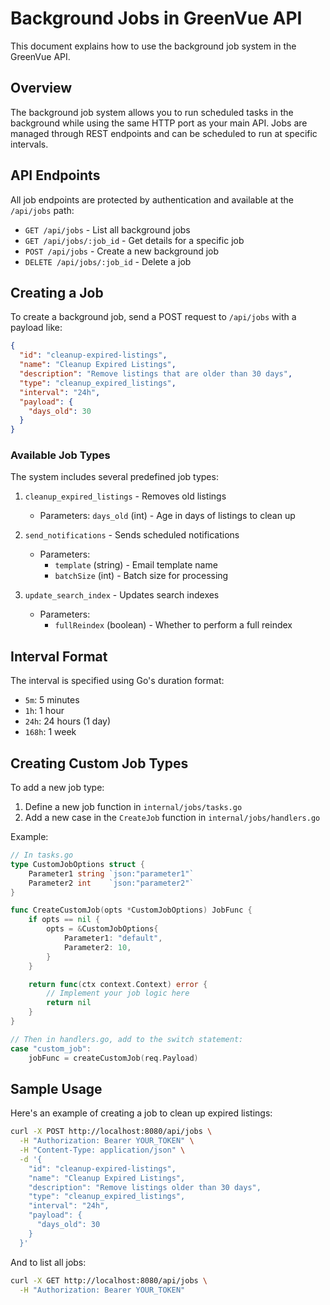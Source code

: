 # Background Jobs in GreenVue API

This document explains how to use the background job system in the GreenVue API.

## Overview

The background job system allows you to run scheduled tasks in the background while using the same HTTP port as your main API. Jobs are managed through REST endpoints and can be scheduled to run at specific intervals.

## API Endpoints

All job endpoints are protected by authentication and available at the `/api/jobs` path:

- `GET /api/jobs` - List all background jobs
- `GET /api/jobs/:job_id` - Get details for a specific job
- `POST /api/jobs` - Create a new background job
- `DELETE /api/jobs/:job_id` - Delete a job

## Creating a Job

To create a background job, send a POST request to `/api/jobs` with a payload like:

```json
{
  "id": "cleanup-expired-listings",
  "name": "Cleanup Expired Listings",
  "description": "Remove listings that are older than 30 days",
  "type": "cleanup_expired_listings",
  "interval": "24h",
  "payload": {
    "days_old": 30
  }
}
```

### Available Job Types

The system includes several predefined job types:

1. `cleanup_expired_listings` - Removes old listings

   - Parameters: `days_old` (int) - Age in days of listings to clean up

2. `send_notifications` - Sends scheduled notifications

   - Parameters:
     - `template` (string) - Email template name
     - `batchSize` (int) - Batch size for processing

3. `update_search_index` - Updates search indexes
   - Parameters:
     - `fullReindex` (boolean) - Whether to perform a full reindex

## Interval Format

The interval is specified using Go's duration format:

- `5m`: 5 minutes
- `1h`: 1 hour
- `24h`: 24 hours (1 day)
- `168h`: 1 week

## Creating Custom Job Types

To add a new job type:

1. Define a new job function in `internal/jobs/tasks.go`
2. Add a new case in the `CreateJob` function in `internal/jobs/handlers.go`

Example:

```go
// In tasks.go
type CustomJobOptions struct {
    Parameter1 string `json:"parameter1"`
    Parameter2 int    `json:"parameter2"`
}

func CreateCustomJob(opts *CustomJobOptions) JobFunc {
    if opts == nil {
        opts = &CustomJobOptions{
            Parameter1: "default",
            Parameter2: 10,
        }
    }

    return func(ctx context.Context) error {
        // Implement your job logic here
        return nil
    }
}

// Then in handlers.go, add to the switch statement:
case "custom_job":
    jobFunc = createCustomJob(req.Payload)
```

## Sample Usage

Here's an example of creating a job to clean up expired listings:

```bash
curl -X POST http://localhost:8080/api/jobs \
  -H "Authorization: Bearer YOUR_TOKEN" \
  -H "Content-Type: application/json" \
  -d '{
    "id": "cleanup-expired-listings",
    "name": "Cleanup Expired Listings",
    "description": "Remove listings older than 30 days",
    "type": "cleanup_expired_listings",
    "interval": "24h",
    "payload": {
      "days_old": 30
    }
  }'
```

And to list all jobs:

```bash
curl -X GET http://localhost:8080/api/jobs \
  -H "Authorization: Bearer YOUR_TOKEN"
```
